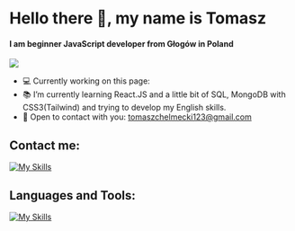 <h1>Hello there 👋, my name is Tomasz</h1>

#### I am beginner JavaScript developer from Głogów in Poland

![](https://komarev.com/ghpvc/?username=your-github-username&color=yellow)

- 💻 Currently working on this page: 
- 📚 I’m currently learning React.JS and a little bit of SQL, MongoDB with CSS3(Tailwind) and trying to develop my English skills.
- 📧 Open to contact with you: tomaszchelmecki123@gmail.com
<h2>Contact me:</h2>

[![My Skills](https://skillicons.dev/icons?i=instagram,discord)](https://skillicons.dev)

<h2>Languages and Tools:</h2>

[![My Skills](https://skillicons.dev/icons?i=react,javascript,html,css,tailwind,nodejs,express,mysql,mongodb,git,linux)](https://skillicons.dev)

 







